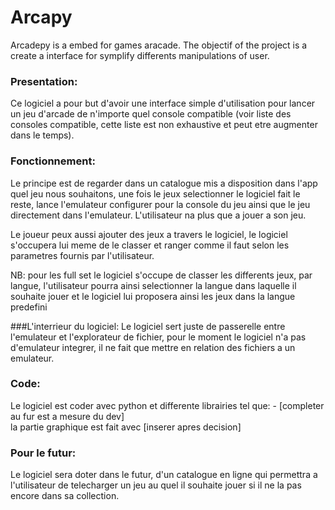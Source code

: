 # Arcapy
Arcadepy is a embed for games aracade. The objectif of the project is a create a interface for symplify differents manipulations of user.

### Presentation:
Ce logiciel a pour but d'avoir une interface simple d'utilisation pour lancer un jeu d'arcade de n'importe quel console compatible (voir liste des consoles compatible, cette liste est non exhaustive et peut etre augmenter dans le temps).

### Fonctionnement:

  Le principe est de regarder dans un catalogue mis a disposition dans l'app quel jeu nous souhaitons, une fois le jeux selectionner le logiciel fait le reste, lance l'emulateur configurer pour la console du jeu ainsi que le jeu directement dans l'emulateur. L'utilisateur na plus que a jouer a son jeu. 

  Le joueur peux aussi ajouter des jeux a travers le logiciel, le logiciel s'occupera lui meme de le classer et ranger comme il faut selon les parametres fournis par l'utilisateur.


  NB: pour les full set le logiciel  s'occupe de classer les differents jeux, par langue, l'utilisateur pourra ainsi selectionner la langue dans laquelle il souhaite jouer et le logiciel lui proposera ainsi les jeux dans la langue predefini

###L'interrieur du logiciel:
		Le logiciel sert juste de passerelle entre l'emulateur et l'explorateur de fichier, pour le moment le logiciel n'a pas d'emulateur integrer, il ne fait que mettre en relation des fichiers a un emulateur.

### Code:
  Le logiciel est coder avec python et differente librairies tel que:
	- [completer au fur est a mesure du dev]	
	la partie graphique est fait avec [inserer apres decision]


### Pour le futur:
  Le logiciel sera doter dans le futur, d'un catalogue en ligne qui permettra a l'utilisateur de telecharger un jeu au quel il souhaite jouer si il ne la pas encore dans sa collection.
